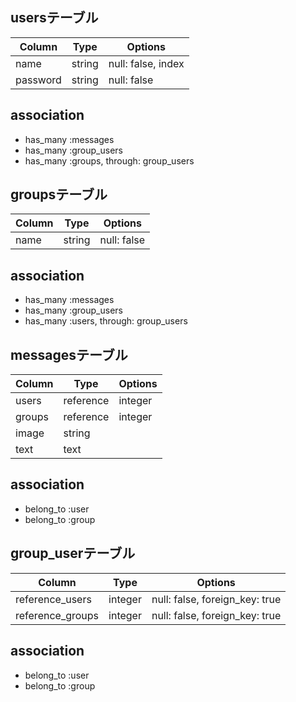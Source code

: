 ## usersテーブル
 |Column|Type|Options|
 |------|----|-------|
 |name|string|null: false, index|
 |password|string|null: false|

## association
  - has_many :messages
  - has_many :group_users
  - has_many :groups, through: group_users

## groupsテーブル
 |Column|Type|Options|
 |------|----|-------|
 |name|string|null: false|

## association
  - has_many :messages
  - has_many :group_users
  - has_many :users, through: group_users

## messagesテーブル
 |Column|Type|Options|
 |------|----|-------|
 |users|reference|integer|null: false, foreign_key: true|
 |groups|reference|integer|null: false, foreign_key: true|
 |image|string|
 |text|text|

## association
  - belong_to :user
  - belong_to :group

## group_userテーブル
 |Column|Type|Options|
 |------|----|-------|
 |reference_users|integer|null: false, foreign_key: true|
 |reference_groups|integer|null: false, foreign_key: true|

## association
 - belong_to :user
 - belong_to :group
